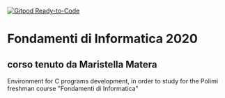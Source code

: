 [![Gitpod Ready-to-Code](https://img.shields.io/badge/Gitpod-Ready--to--Code-blue?logo=gitpod)](https://gitpod.io/#https://github.com/lnk3/c-language-POLIMI) 

# Fondamenti di Informatica 2020
## corso tenuto da Maristella Matera
Environment for C programs development, in order to study for the Polimi  freshman course "Fondamenti di Informatica"
